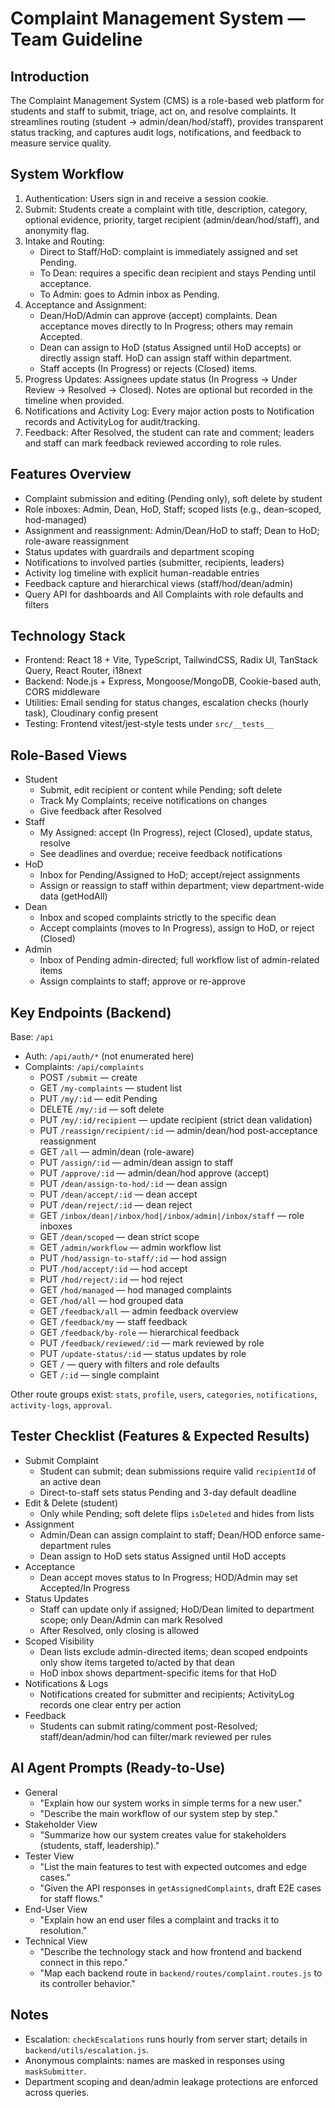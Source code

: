 # Complaint Management System — Team Guideline

## Introduction

The Complaint Management System (CMS) is a role-based web platform for students and staff to submit, triage, act on, and resolve complaints. It streamlines routing (student → admin/dean/hod/staff), provides transparent status tracking, and captures audit logs, notifications, and feedback to measure service quality.

## System Workflow

1. Authentication: Users sign in and receive a session cookie.
2. Submit: Students create a complaint with title, description, category, optional evidence, priority, target recipient (admin/dean/hod/staff), and anonymity flag.
3. Intake and Routing:
   - Direct to Staff/HoD: complaint is immediately assigned and set Pending.
   - To Dean: requires a specific dean recipient and stays Pending until acceptance.
   - To Admin: goes to Admin inbox as Pending.
4. Acceptance and Assignment:
   - Dean/HoD/Admin can approve (accept) complaints. Dean acceptance moves directly to In Progress; others may remain Accepted.
   - Dean can assign to HoD (status Assigned until HoD accepts) or directly assign staff. HoD can assign staff within department.
   - Staff accepts (In Progress) or rejects (Closed) items.
5. Progress Updates: Assignees update status (In Progress → Under Review → Resolved → Closed). Notes are optional but recorded in the timeline when provided.
6. Notifications and Activity Log: Every major action posts to Notification records and ActivityLog for audit/tracking.
7. Feedback: After Resolved, the student can rate and comment; leaders and staff can mark feedback reviewed according to role rules.

## Features Overview

- Complaint submission and editing (Pending only), soft delete by student
- Role inboxes: Admin, Dean, HoD, Staff; scoped lists (e.g., dean-scoped, hod-managed)
- Assignment and reassignment: Admin/Dean/HoD to staff; Dean to HoD; role-aware reassignment
- Status updates with guardrails and department scoping
- Notifications to involved parties (submitter, recipients, leaders)
- Activity log timeline with explicit human-readable entries
- Feedback capture and hierarchical views (staff/hod/dean/admin)
- Query API for dashboards and All Complaints with role defaults and filters

## Technology Stack

- Frontend: React 18 + Vite, TypeScript, TailwindCSS, Radix UI, TanStack Query, React Router, i18next
- Backend: Node.js + Express, Mongoose/MongoDB, Cookie-based auth, CORS middleware
- Utilities: Email sending for status changes, escalation checks (hourly task), Cloudinary config present
- Testing: Frontend vitest/jest-style tests under `src/__tests__`

## Role-Based Views

- Student
  - Submit, edit recipient or content while Pending; soft delete
  - Track My Complaints; receive notifications on changes
  - Give feedback after Resolved
- Staff
  - My Assigned: accept (In Progress), reject (Closed), update status, resolve
  - See deadlines and overdue; receive feedback notifications
- HoD
  - Inbox for Pending/Assigned to HoD; accept/reject assignments
  - Assign or reassign to staff within department; view department-wide data (getHodAll)
- Dean
  - Inbox and scoped complaints strictly to the specific dean
  - Accept complaints (moves to In Progress), assign to HoD, or reject (Closed)
- Admin
  - Inbox of Pending admin-directed; full workflow list of admin-related items
  - Assign complaints to staff; approve or re-approve

## Key Endpoints (Backend)

Base: `/api`

- Auth: `/api/auth/*` (not enumerated here)
- Complaints: `/api/complaints`
  - POST `/submit` — create
  - GET `/my-complaints` — student list
  - PUT `/my/:id` — edit Pending
  - DELETE `/my/:id` — soft delete
  - PUT `/my/:id/recipient` — update recipient (strict dean validation)
  - PUT `/reassign/recipient/:id` — admin/dean/hod post-acceptance reassignment
  - GET `/all` — admin/dean (role-aware)
  - PUT `/assign/:id` — admin/dean assign to staff
  - PUT `/approve/:id` — admin/dean/hod approve (accept)
  - PUT `/dean/assign-to-hod/:id` — dean assign
  - PUT `/dean/accept/:id` — dean accept
  - PUT `/dean/reject/:id` — dean reject
  - GET `/inbox/dean|/inbox/hod|/inbox/admin|/inbox/staff` — role inboxes
  - GET `/dean/scoped` — dean strict scope
  - GET `/admin/workflow` — admin workflow list
  - PUT `/hod/assign-to-staff/:id` — hod assign
  - PUT `/hod/accept/:id` — hod accept
  - PUT `/hod/reject/:id` — hod reject
  - GET `/hod/managed` — hod managed complaints
  - GET `/hod/all` — hod grouped data
  - GET `/feedback/all` — admin feedback overview
  - GET `/feedback/my` — staff feedback
  - GET `/feedback/by-role` — hierarchical feedback
  - PUT `/feedback/reviewed/:id` — mark reviewed by role
  - PUT `/update-status/:id` — status updates by role
  - GET `/` — query with filters and role defaults
  - GET `/:id` — single complaint

Other route groups exist: `stats`, `profile`, `users`, `categories`, `notifications`, `activity-logs`, `approval`.

## Tester Checklist (Features & Expected Results)

- Submit Complaint
  - Student can submit; dean submissions require valid `recipientId` of an active dean
  - Direct-to-staff sets status Pending and 3-day default deadline
- Edit & Delete (student)
  - Only while Pending; soft delete flips `isDeleted` and hides from lists
- Assignment
  - Admin/Dean can assign complaint to staff; Dean/HOD enforce same-department rules
  - Dean assign to HoD sets status Assigned until HoD accepts
- Acceptance
  - Dean accept moves status to In Progress; HOD/Admin may set Accepted/In Progress
- Status Updates
  - Staff can update only if assigned; HoD/Dean limited to department scope; only Dean/Admin can mark Resolved
  - After Resolved, only closing is allowed
- Scoped Visibility
  - Dean lists exclude admin-directed items; dean scoped endpoints only show items targeted to/acted by that dean
  - HoD inbox shows department-specific items for that HoD
- Notifications & Logs
  - Notifications created for submitter and recipients; ActivityLog records one clear entry per action
- Feedback
  - Students can submit rating/comment post-Resolved; staff/dean/admin/hod can filter/mark reviewed per rules

## AI Agent Prompts (Ready-to-Use)

- General
  - "Explain how our system works in simple terms for a new user."
  - "Describe the main workflow of our system step by step."
- Stakeholder View
  - "Summarize how our system creates value for stakeholders (students, staff, leadership)."
- Tester View
  - "List the main features to test with expected outcomes and edge cases."
  - "Given the API responses in `getAssignedComplaints`, draft E2E cases for staff flows."
- End-User View
  - "Explain how an end user files a complaint and tracks it to resolution."
- Technical View
  - "Describe the technology stack and how frontend and backend connect in this repo."
  - "Map each backend route in `backend/routes/complaint.routes.js` to its controller behavior."

## Notes

- Escalation: `checkEscalations` runs hourly from server start; details in `backend/utils/escalation.js`.
- Anonymous complaints: names are masked in responses using `maskSubmitter`.
- Department scoping and dean/admin leakage protections are enforced across queries.
